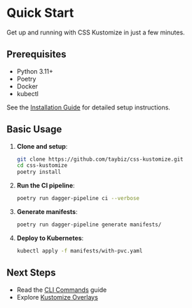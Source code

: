 # Quick Start

Get up and running with CSS Kustomize in just a few minutes.

## Prerequisites

- Python 3.11+
- Poetry
- Docker
- kubectl

See the [Installation Guide](installation.md) for detailed setup instructions.

## Basic Usage

1. **Clone and setup**:

   ```bash
   git clone https://github.com/taybiz/css-kustomize.git
   cd css-kustomize
   poetry install
   ```

1. **Run the CI pipeline**:

   ```bash
   poetry run dagger-pipeline ci --verbose
   ```

1. **Generate manifests**:

   ```bash
   poetry run dagger-pipeline generate manifests/
   ```

1. **Deploy to Kubernetes**:

   ```bash
   kubectl apply -f manifests/with-pvc.yaml
   ```

## Next Steps

- Read the [CLI Commands](../user-guide/cli-commands.md) guide
- Explore [Kustomize Overlays](../user-guide/kustomize-overlays.md)
